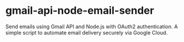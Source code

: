 # gmail-api-node-email-sender
Send emails using Gmail API and Node.js with OAuth2 authentication. A simple script to automate email delivery securely via Google Cloud.
